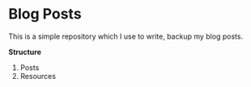 # Blog Posts

This is a simple repository which I use to write, backup my blog posts. 

**Structure**

1. Posts
2. Resources

